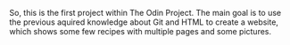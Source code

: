 So, this is the first project within The Odin Project. The main goal is to use the previous aquired knowledge about Git and HTML to create a website, which shows some few recipes with multiple pages and some pictures. 
